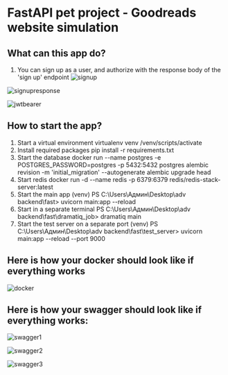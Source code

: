 # FastAPI pet project - Goodreads website simulation   
## What can this app do?
1) You can sign up as a user, and authorize with the response body of the 'sign up' endpoint
![signup](https://github.com/orynbay21/Goodreads_FastApi_Pet_Project/assets/98757036/226debd6-1c1e-4ba5-a895-c2fc8090ac71)

![signupresponse](https://github.com/orynbay21/Goodreads_FastApi_Pet_Project/assets/98757036/2ced2b30-adc0-4804-8ba7-f5fe497eb286)   

![jwtbearer](https://github.com/orynbay21/Goodreads_FastApi_Pet_Project/assets/98757036/4ac5625e-3625-47f2-82b5-9548af942316)   



## How to start the app?
1) Start a virtual environment
virtualenv venv
/venv/scripts/activate
2) Install required packages
pip install -r requirements.txt
3) Start the database
docker run --name postgres -e POSTGRES_PASSWORD=postgres -p 5432:5432 postgres
alembic revision -m 'initial_migration' --autogenerate
alembic upgrade head
4) Start redis
docker run -d --name redis -p 6379:6379 redis/redis-stack-server:latest
5) Start the main app
(venv) PS C:\Users\Админ\Desktop\adv backend\fast> uvicorn main:app --reload
5) Start in a separate terminal
PS C:\Users\Админ\Desktop\adv backend\fast\dramatiq_job> dramatiq main
6) Start the test server on a separate port
(venv) PS C:\Users\Админ\Desktop\adv backend\fast\test_server> uvicorn main:app --reload --port 9000

## Here is how your docker should look like if everything works
![docker](https://github.com/orynbay21/Goodreads_FastApi_Pet_Project/assets/98757036/b89365dd-ee98-4492-9620-2110782918cd)

## Here is how your swagger should look like if everything works:

![swagger1](https://github.com/orynbay21/Goodreads_FastApi_Pet_Project/assets/98757036/b02242bb-ba71-488c-9195-0a0c52f39708)   

![swagger2](https://github.com/orynbay21/Goodreads_FastApi_Pet_Project/assets/98757036/606be07a-e01d-47f5-acd7-a8a8e2d879c5)   

![swagger3](https://github.com/orynbay21/Goodreads_FastApi_Pet_Project/assets/98757036/601396fe-6350-4938-9194-8ef907ec6d54)   

